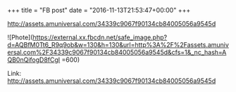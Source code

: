 +++
title = "FB post"
date = "2016-11-13T21:53:47+00:00"
+++

http://assets.amuniversal.com/34339c9067f90134cb84005056a9545d

![Phote](https://external.xx.fbcdn.net/safe_image.php?d=AQBfM0Tt6_R9q9ob&w=130&h=130&url=http%3A%2F%2Fassets.amuniversal.com%2F34339c9067f90134cb84005056a9545d&cfs=1&_nc_hash=AQB0nQifogD8fCgI =600)


Link: http://assets.amuniversal.com/34339c9067f90134cb84005056a9545d
